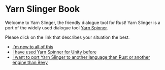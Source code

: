 # Yarn Slinger Book

Welcome to Yarn Slinger, the friendly dialogue tool for Rust!
Yarn Slinger is a port of the widely used dialogue tool [Yarn Spinner](https://yarnspinner.dev).

Please click on the link that describes your situation the best.

- [I'm new to all of this](./working_with_yarn_slinger.md)
- [I have used Yarn Spinner for Unity before](./bevy_plugin.md)
- [I want to port Yarn Slinger to another language than Rust or another engine than Bevy](./porting_yarn_slinger.md)
